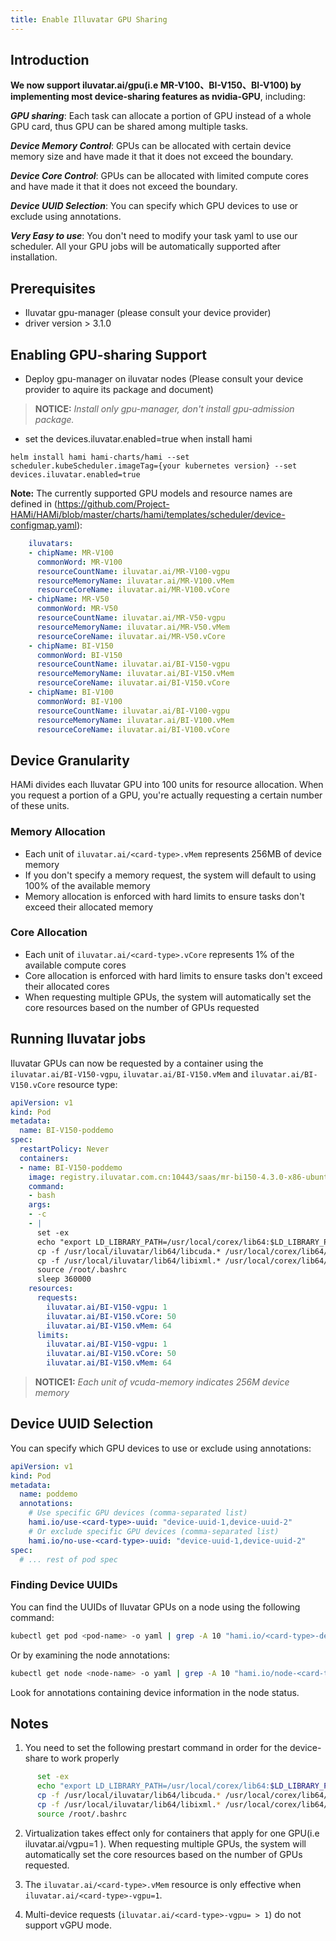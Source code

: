```yaml
---
title: Enable Illuvatar GPU Sharing
---
```


## Introduction

**We now support iluvatar.ai/gpu(i.e MR-V100、BI-V150、BI-V100) by implementing most device-sharing features as nvidia-GPU**, including:

***GPU sharing***: Each task can allocate a portion of GPU instead of a whole GPU card, thus GPU can be shared among multiple tasks.

***Device Memory Control***: GPUs can be allocated with certain device memory size and have made it that it does not exceed the boundary.

***Device Core Control***: GPUs can be allocated with limited compute cores and have made it that it does not exceed the boundary.

***Device UUID Selection***: You can specify which GPU devices to use or exclude using annotations.

***Very Easy to use***: You don't need to modify your task yaml to use our scheduler. All your GPU jobs will be automatically supported after installation.

## Prerequisites

* Iluvatar gpu-manager (please consult your device provider)
* driver version > 3.1.0

## Enabling GPU-sharing Support

* Deploy gpu-manager on iluvatar nodes (Please consult your device provider to aquire its package and document)

> **NOTICE:** *Install only gpu-manager, don't install gpu-admission package.*

* set the devices.iluvatar.enabled=true when install hami
```
helm install hami hami-charts/hami --set scheduler.kubeScheduler.imageTag={your kubernetes version} --set devices.iluvatar.enabled=true
```

**Note:** The currently supported GPU models and resource names are defined in (https://github.com/Project-HAMi/HAMi/blob/master/charts/hami/templates/scheduler/device-configmap.yaml):
```yaml
    iluvatars:
    - chipName: MR-V100
      commonWord: MR-V100
      resourceCountName: iluvatar.ai/MR-V100-vgpu
      resourceMemoryName: iluvatar.ai/MR-V100.vMem
      resourceCoreName: iluvatar.ai/MR-V100.vCore
    - chipName: MR-V50
      commonWord: MR-V50
      resourceCountName: iluvatar.ai/MR-V50-vgpu
      resourceMemoryName: iluvatar.ai/MR-V50.vMem
      resourceCoreName: iluvatar.ai/MR-V50.vCore
    - chipName: BI-V150
      commonWord: BI-V150
      resourceCountName: iluvatar.ai/BI-V150-vgpu
      resourceMemoryName: iluvatar.ai/BI-V150.vMem
      resourceCoreName: iluvatar.ai/BI-V150.vCore
    - chipName: BI-V100
      commonWord: BI-V100
      resourceCountName: iluvatar.ai/BI-V100-vgpu
      resourceMemoryName: iluvatar.ai/BI-V100.vMem
      resourceCoreName: iluvatar.ai/BI-V100.vCore
```

## Device Granularity

HAMi divides each Iluvatar GPU into 100 units for resource allocation. When you request a portion of a GPU, you're actually requesting a certain number of these units.

### Memory Allocation

- Each unit of `iluvatar.ai/<card-type>.vMem` represents 256MB of device memory
- If you don't specify a memory request, the system will default to using 100% of the available memory
- Memory allocation is enforced with hard limits to ensure tasks don't exceed their allocated memory

### Core Allocation

- Each unit of `iluvatar.ai/<card-type>.vCore` represents 1% of the available compute cores
- Core allocation is enforced with hard limits to ensure tasks don't exceed their allocated cores
- When requesting multiple GPUs, the system will automatically set the core resources based on the number of GPUs requested

## Running Iluvatar jobs

Iluvatar GPUs can now be requested by a container
using the `iluvatar.ai/BI-V150-vgpu`, `iluvatar.ai/BI-V150.vMem` and `iluvatar.ai/BI-V150.vCore`  resource type:

```yaml
apiVersion: v1
kind: Pod
metadata:
  name: BI-V150-poddemo
spec:
  restartPolicy: Never
  containers:
  - name: BI-V150-poddemo
    image: registry.iluvatar.com.cn:10443/saas/mr-bi150-4.3.0-x86-ubuntu22.04-py3.10-base-base:v1.0
    command:
    - bash
    args:
    - -c
    - |
      set -ex
      echo "export LD_LIBRARY_PATH=/usr/local/corex/lib64:$LD_LIBRARY_PATH">> /root/.bashrc
      cp -f /usr/local/iluvatar/lib64/libcuda.* /usr/local/corex/lib64/
      cp -f /usr/local/iluvatar/lib64/libixml.* /usr/local/corex/lib64/
      source /root/.bashrc
      sleep 360000
    resources:
      requests:
        iluvatar.ai/BI-V150-vgpu: 1
        iluvatar.ai/BI-V150.vCore: 50
        iluvatar.ai/BI-V150.vMem: 64
      limits:
        iluvatar.ai/BI-V150-vgpu: 1
        iluvatar.ai/BI-V150.vCore: 50
        iluvatar.ai/BI-V150.vMem: 64
```

> **NOTICE1:** *Each unit of vcuda-memory indicates 256M device memory*

## Device UUID Selection

You can specify which GPU devices to use or exclude using annotations:

```yaml
apiVersion: v1
kind: Pod
metadata:
  name: poddemo
  annotations:
    # Use specific GPU devices (comma-separated list)
    hami.io/use-<card-type>-uuid: "device-uuid-1,device-uuid-2"
    # Or exclude specific GPU devices (comma-separated list)
    hami.io/no-use-<card-type>-uuid: "device-uuid-1,device-uuid-2"
spec:
  # ... rest of pod spec
```

### Finding Device UUIDs

You can find the UUIDs of Iluvatar GPUs on a node using the following command:

```bash
kubectl get pod <pod-name> -o yaml | grep -A 10 "hami.io/<card-type>-devices-allocated"
```

Or by examining the node annotations:

```bash
kubectl get node <node-name> -o yaml | grep -A 10 "hami.io/node-<card-type>-register"
```

Look for annotations containing device information in the node status.

## Notes

1. You need to set the following prestart command in order for the device-share to work properly
```sh
      set -ex
      echo "export LD_LIBRARY_PATH=/usr/local/corex/lib64:$LD_LIBRARY_PATH">> /root/.bashrc
      cp -f /usr/local/iluvatar/lib64/libcuda.* /usr/local/corex/lib64/
      cp -f /usr/local/iluvatar/lib64/libixml.* /usr/local/corex/lib64/
      source /root/.bashrc
```

2. Virtualization takes effect only for containers that apply for one GPU(i.e iluvatar.ai/vgpu=1 ). When requesting multiple GPUs, the system will automatically set the core resources based on the number of GPUs requested.

3. The `iluvatar.ai/<card-type>.vMem` resource is only effective when `iluvatar.ai/<card-type>-vgpu=1`.

4. Multi-device requests (`iluvatar.ai/<card-type>-vgpu= > 1`) do not support vGPU mode.